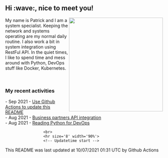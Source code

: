 <h2> Hi :wave:, nice to meet you! </h2>
                          <img align='right' src="https://media.giphy.com/media/3o6ZsWiPs8bx32YWyY/giphy.gif" width="300" />
                          <p alight="left">My name is Patrick and I am a system specialist. Keeping the network and systems operating are my normal daily routine. I also work a bit in system integration using RestFul API. In the quiet times, I like to spend time and mess around with Python, DevOps stuff like Docker, Kubernetes.</p>
                          <br>
                          <h3>My recent activities</h3>
                          <!-- Activities start -->
- Sep 2021 - <a href='https://docs.github.com/en/actions' target='_blank'>Use Github Actions to update this README</a><br>
- Aug 2021 - <a href='#' target='_blank'>Business partners API integration</a><br>
- Aug 2021 - <a href='https://book.douban.com/subject/34787347/' target='_blank'>Reading Python for DevOps</a><br><!-- Activities end -->
                     
                     <br>
                     <hr size='8' width='90%'>
                     <!-- Updatetime start -->
This README was last updated at 10/07/2021 01:31 UTC by Github Actions<!-- Updatetime end -->
